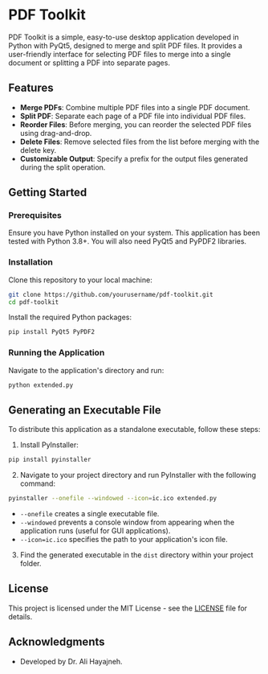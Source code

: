 # PDF Toolkit

PDF Toolkit is a simple, easy-to-use desktop application developed in Python with PyQt5, designed to merge and split PDF files. It provides a user-friendly interface for selecting PDF files to merge into a single document or splitting a PDF into separate pages.

## Features

- **Merge PDFs**: Combine multiple PDF files into a single PDF document.
- **Split PDF**: Separate each page of a PDF file into individual PDF files.
- **Reorder Files**: Before merging, you can reorder the selected PDF files using drag-and-drop.
- **Delete Files**: Remove selected files from the list before merging with the delete key.
- **Customizable Output**: Specify a prefix for the output files generated during the split operation.

## Getting Started

### Prerequisites

Ensure you have Python installed on your system. This application has been tested with Python 3.8+. You will also need PyQt5 and PyPDF2 libraries.

### Installation

Clone this repository to your local machine:

```bash
git clone https://github.com/yourusername/pdf-toolkit.git
cd pdf-toolkit
```

Install the required Python packages:

```bash
pip install PyQt5 PyPDF2
```

### Running the Application

Navigate to the application's directory and run:

```bash
python extended.py
```

## Generating an Executable File

To distribute this application as a standalone executable, follow these steps:

1. Install PyInstaller:

```bash
pip install pyinstaller
```

2. Navigate to your project directory and run PyInstaller with the following command:

```bash
pyinstaller --onefile --windowed --icon=ic.ico extended.py
```

- `--onefile` creates a single executable file.
- `--windowed` prevents a console window from appearing when the application runs (useful for GUI applications).
- `--icon=ic.ico` specifies the path to your application's icon file.

3. Find the generated executable in the `dist` directory within your project folder.

## License

This project is licensed under the MIT License - see the [LICENSE](LICENSE) file for details.

## Acknowledgments

- Developed by Dr. Ali Hayajneh.
